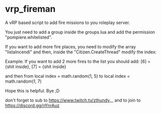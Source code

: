 # vrp_fireman
A vRP based script to add fire missions to you roleplay server.

You just need to add a group inside the groups.lua and add the permission "pompiere.whitelisted".

If you want to add more fire places, you need to modify the array "listaIncendi" and then, inside the "Citizen.CreateThread" modify the index:

Example: If you want to add 2 more fires to the list you should add:
[6] = {shit inside},
[7] = {shit inside}

and then from
local index = math.random(1, 5)
to
local index = math.random(1, 7)

Hope this is helpful. Bye ;D

don't forget to sub to https://www.twitch.tv/zthundy__
and to join to https://discord.gg/nYnrAuz
